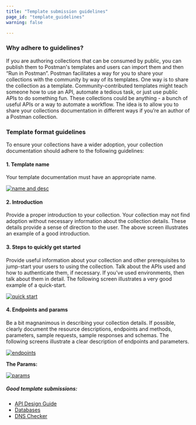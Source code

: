 ```yaml
---
title: "Template submission guidelines"
page_id: "template_guidelines"
warning: false

---
```


### Why adhere to guidelines?

If you are authoring collections that can be consumed by public, you can publish them to Postman's templates and users can import them and then “Run in Postman”. Postman facilitates a way for you to share your collections with the community by way of its templates. One way is to share the collection as a template. Community-contributed templates might teach someone how to use an API, automate a tedious task, or just use public APIs to do something fun. These collections could be anything - a bunch of useful APIs or a way to automate a workflow. The idea is to allow you to share your collections documentation in different ways if you’re an author of a Postman collection. 

### Template format guidelines

To ensure your collections have a wider adoption, your collection documentation should adhere to the following guidelines:

#### 1. Template name
   
Your template documentation must have an appropriate name.

   [![name and desc](https://s3.amazonaws.com/postman-static-getpostman-com/postman-docs/API-Network-Templates1.png)](https://s3.amazonaws.com/postman-static-getpostman-com/postman-docs/API-Network-Templates1.png)

#### 2. Introduction

Provide a proper introduction to your collection. Your collection may not find adoption without necessary information about the collection details. These details provide a sense of direction to the user. The above screen illustrates an example of a good introduction. 

#### 3. Steps to quickly get started

Provide useful information about your collection and other prerequisites to jump-start your users to using the collection. Talk about the APIs used and how to authenticate them, if necessary. If you've used environments, then talk about them in detail. The following screen illustrates a very good example of a quick-start. 

[![quick start](https://s3.amazonaws.com/postman-static-getpostman-com/postman-docs/API-Network-Templates2.png)](https://s3.amazonaws.com/postman-static-getpostman-com/postman-docs/API-Network-Templates2.png)


#### 4. Endpoints and params

Be a bit magnanimous in describing your collection details. If possible, clearly document the resource descriptions, endpoints and methods, parameters, sample requests, sample responses and schemas. The following screens illustrate a clear description of endpoints and parameters. 

[![endpoints](https://s3.amazonaws.com/postman-static-getpostman-com/postman-docs/API-Network-Templates3a.png)](https://s3.amazonaws.com/postman-static-getpostman-com/postman-docs/API-Network-Templates3a.png)

**The Params:**

[![params](https://s3.amazonaws.com/postman-static-getpostman-com/postman-docs/API-Network-Templates4.png)](https://s3.amazonaws.com/postman-static-getpostman-com/postman-docs/API-Network-Templates4.png)


##### Good template submissions:

- [API Design Guide](https://documenter.getpostman.com/view/1372588/S1LsZqc9?version=latest)
- [Databases](https://documenter.getpostman.com/view/5922408/RznJmGfn?version=latest)
- [DNS Checker](https://documenter.getpostman.com/view/3967924/RW1bozWL?version=latest)